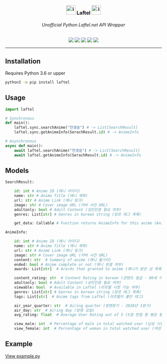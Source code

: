 <h3 align="center"> <img src="https://asset.laftel.net/static/media/purple.e17b0b50.svg" alt="img" width="30" height=""> Laftel <img src="https://asset.laftel.net/static/media/purple.e17b0b50.svg" alt="img" width="30" height=""> </h3>

<h6 align="center">Unofficial Python Laftel.net API Wrapper</h6>

<div align="center" id="badges"> <img src="https://img.shields.io/pypi/pyversions/laftel?color=816BFF&style=flat-square"> <img src="https://img.shields.io/pypi/v/laftel?color=816BFF&label=laftel&logo=python&logoColor=816BFF&style=flat-square"> <img src="https://img.shields.io/pypi/l/laftel?color=816BFF&logo=gnu&logoColor=816BFF&style=flat-square"> <img src="https://img.shields.io/pypi/dm/laftel?color=816BFF&style=flat-square"> <img src="https://img.shields.io/pypi/status/laftel?color=816BFF&style=flat-square">  </div>

---

## Installation

Requires Python 3.6 or upper

```bash
python3 -m pip install laftel
```

## Usage

```python
import laftel

# Synchronous
def main():
    laftel.sync.searchAnime("전생슬") # -> List[SearchResult]
    laftel.sync.getAnimeInfo(SerachResult.id) # -> AnimeInfo

# Asynchronous
async def main():
    await laftel.searchAnime("전생슬") # -> List[SearchResult]
    await laftel.getAnimeInfo(SerachResult.id) # -> AnimeInfo
```

## Models

```python
SearchResult:

    id: int # Anime ID (애니 아이디)
    name: str # Anime Title (애니 제목)
    url: str # Anime Link (애니 링크)
    image: str # Cover image URL (커버 사진 URL)
    adultonly: bool # Adult Content (성인인증 필요 여부)
    genres: List[str] # Genres in korean string (장르 태그 목록)

    get_data: Callable # Function returns AnimeInfo for this anime (AnimeInfo 가져오는 함수)

```

```python
AnimeInfo:

    id: int # Anime ID (애니 아이디)
    name: str # Anime Title (애니 제목)
    url: str # Anime Link (애니 링크)
    image: str # Cover image URL (커버 사진 URL)
    content: str  # Summary of anime (애니 줄거리)
    ended: bool # Anime complete or not (애니 완결 여부)
    awards: List[str]  # Arards that granted to anime (애니가 받은 상 목록)

    content_rating: str  # Content Rating in korean (콘텐츠 등급 - 00세 이용가)
    adultonly: bool # Adult Content (성인인증 필요 여부)
    viewable: bool  # Available in Laftel (라프텔 시청 가능 여부)
    genres: List[str] # Genres in korean string (장르 태그 목록)
    tags: List[str]  # Anime tags from Laftel (라프텔이 붙인 태그)

    air_year_quarter: str  # Airing quarter (방영분기 - 2020년 1분기)
    air_day: str  # Airing day (방영 요일)
    avg_rating: float  # Average User Rating out of 5 (5점 만점 중 평균 별점)

    view_male: int  # Percentage of male in total watched user (남성 시청자 비율)
    view_female: int  # Percentage of woman in total watched user (여성 시청자 비율)
```

## Example

[View example.py](example.py)
